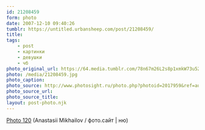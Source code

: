 ```yaml
---
id: 21208459
form: photo
date: 2007-12-10 09:40:26
tumblr: https://untitled.urbansheep.com/post/21208459/
title:
tags:
    - post
    - картинки
    - девушки
    - чб
photo_original_url: https://64.media.tumblr.com/78n67m26L2s8p1xmkW73u52X_1280.jpg
photo: /media/21208459.jpg
photo_caption: 
photo_source: http://www.photosight.ru/photo.php?photoid=2017959&ref=author
photo_source_url:
photo_source_title:
layout: post-photo.njk
---
```


<p><a href="http://www.photosight.ru/photo.php?photoid=2017959&amp;ref=author">Photo 120</a> (Anastasii Mikhailov / фото.сайт | ню)</p>
